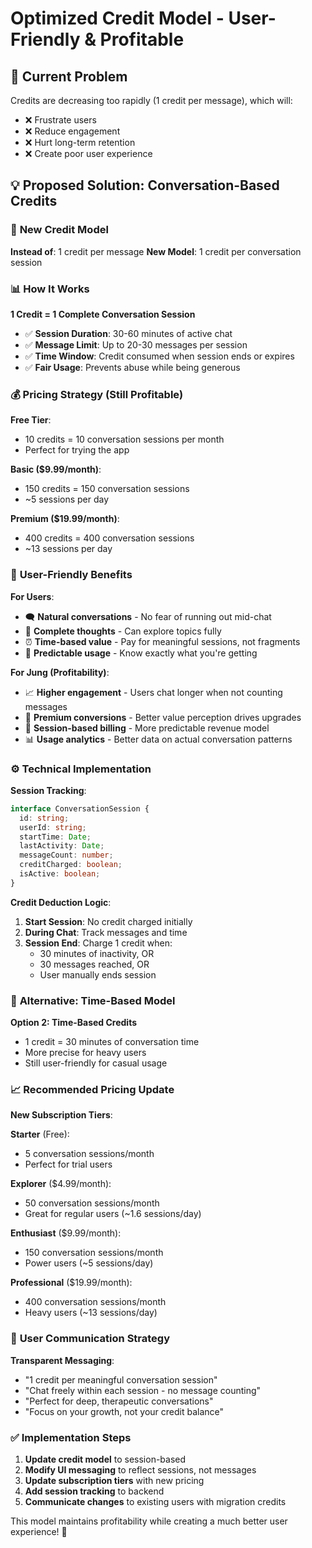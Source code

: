 # Optimized Credit Model - User-Friendly & Profitable

## 🎯 Current Problem
Credits are decreasing too rapidly (1 credit per message), which will:
- ❌ Frustrate users
- ❌ Reduce engagement  
- ❌ Hurt long-term retention
- ❌ Create poor user experience

## 💡 Proposed Solution: Conversation-Based Credits

### 🔄 **New Credit Model**

**Instead of**: 1 credit per message
**New Model**: 1 credit per conversation session

### 📊 **How It Works**

**1 Credit = 1 Complete Conversation Session**
- ✅ **Session Duration**: 30-60 minutes of active chat
- ✅ **Message Limit**: Up to 20-30 messages per session
- ✅ **Time Window**: Credit consumed when session ends or expires
- ✅ **Fair Usage**: Prevents abuse while being generous

### 💰 **Pricing Strategy (Still Profitable)**

**Free Tier**: 
- 10 credits = 10 conversation sessions per month
- Perfect for trying the app

**Basic ($9.99/month)**:
- 150 credits = 150 conversation sessions
- ~5 sessions per day

**Premium ($19.99/month)**:
- 400 credits = 400 conversation sessions  
- ~13 sessions per day

### 🎯 **User-Friendly Benefits**

**For Users**:
- 🗨️ **Natural conversations** - No fear of running out mid-chat
- 💭 **Complete thoughts** - Can explore topics fully
- ⏰ **Time-based value** - Pay for meaningful sessions, not fragments
- 🔄 **Predictable usage** - Know exactly what you're getting

**For Jung (Profitability)**:
- 📈 **Higher engagement** - Users chat longer when not counting messages
- 💎 **Premium conversions** - Better value perception drives upgrades
- 🔄 **Session-based billing** - More predictable revenue model
- 📊 **Usage analytics** - Better data on actual conversation patterns

### ⚙️ **Technical Implementation**

**Session Tracking**:
```typescript
interface ConversationSession {
  id: string;
  userId: string;
  startTime: Date;
  lastActivity: Date;
  messageCount: number;
  creditCharged: boolean;
  isActive: boolean;
}
```

**Credit Deduction Logic**:
1. **Start Session**: No credit charged initially
2. **During Chat**: Track messages and time
3. **Session End**: Charge 1 credit when:
   - 30 minutes of inactivity, OR
   - 30 messages reached, OR
   - User manually ends session

### 🚀 **Alternative: Time-Based Model**

**Option 2: Time-Based Credits**
- 1 credit = 30 minutes of conversation time
- More precise for heavy users
- Still user-friendly for casual usage

### 📈 **Recommended Pricing Update**

**New Subscription Tiers**:

**Starter** (Free):
- 5 conversation sessions/month
- Perfect for trial users

**Explorer** ($4.99/month):
- 50 conversation sessions/month
- Great for regular users (~1.6 sessions/day)

**Enthusiast** ($9.99/month):
- 150 conversation sessions/month  
- Power users (~5 sessions/day)

**Professional** ($19.99/month):
- 400 conversation sessions/month
- Heavy users (~13 sessions/day)

### 🎯 **User Communication Strategy**

**Transparent Messaging**:
- "1 credit per meaningful conversation session"
- "Chat freely within each session - no message counting"
- "Perfect for deep, therapeutic conversations"
- "Focus on your growth, not your credit balance"

### ✅ **Implementation Steps**

1. **Update credit model** to session-based
2. **Modify UI messaging** to reflect sessions, not messages
3. **Update subscription tiers** with new pricing
4. **Add session tracking** to backend
5. **Communicate changes** to existing users with migration credits

This model maintains profitability while creating a much better user experience! 🌟
